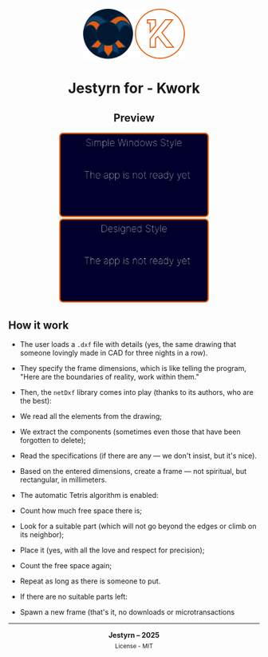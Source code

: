 <p align="center">
<img src="https://github.com/Jestyrn/K-KompasPlacer/blob/master/Readme/my-logo.png" height="100">
<img src="https://github.com/Jestyrn/K-KompasPlacer/blob/master/Readme/KWORK.png" height="100">
</p>

<h1 align="center">Jestyrn for - Kwork</h1>

<h2 align="center">Preview</h2>

<p align="center">
  <img src="https://github.com/Jestyrn/K-KompasPlacer/blob/master/Readme/S-NotReady.png?raw=true" width="300">
  <img src="https://github.com/Jestyrn/K-KompasPlacer/blob/master/Readme/D-NotReady.png?raw=true" width="300">
</p>

<h2>How it work</h2>

- The user loads a `.dxf` file with details (yes, the same drawing that someone lovingly made in CAD for three nights in a row).
- They specify the frame dimensions, which is like telling the program, "Here are the boundaries of reality, work within them."
- Then, the `netDxf` library comes into play (thanks to its authors, who are the best):
 - We read all the elements from the drawing;
 - We extract the components (sometimes even those that have been forgotten to delete);
 - Read the specifications (if there are any — we don't insist, but it's nice).

- Based on the entered dimensions, create a frame — not spiritual, but rectangular, in millimeters.
- The automatic Tetris algorithm is enabled:
 - Count how much free space there is;
 - Look for a suitable part (which will not go beyond the edges or climb on its neighbor);
 - Place it (yes, with all the love and respect for precision);
 - Count the free space again;
 - Repeat as long as there is someone to put.

- If there are no suitable parts left:
 - Spawn a new frame (that's it, no downloads or microtransactions

<hr>

<p align="center">
  <strong>Jestyrn – 2025</strong><br>
  <sub>License - MIT</sub>
</p>
